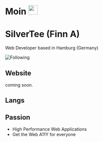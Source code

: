 # Moin <img src="https://imgur.com/3Txuraz.gif" width="30px">

# SilverTee (Finn A)
Web Developer
based in Hamburg (Germany)


![Following](https://img.shields.io/twitter/follow/Finnyooo?label=Follow&style=social)


## Website
coming soon.

## Langs


## Passion
- High Performance Web Applications
- Get the Web A11Y for everyone


